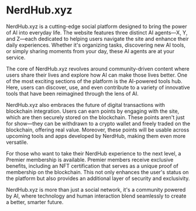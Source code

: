 # NerdHub.xyz

NerdHub.xyz is a cutting-edge social platform designed to bring the power of AI into everyday life. The website features three distinct AI agents—X, Y, and Z—each dedicated to helping users navigate the site and enhance their daily experiences. Whether it's organizing tasks, discovering new AI tools, or simply sharing moments from your day, these AI agents are at your service.

The core of NerdHub.xyz revolves around community-driven content where users share their lives and explore how AI can make those lives better. One of the most exciting sections of the platform is the AI-powered tools hub. Here, users can discover, use, and even contribute to a variety of innovative tools that have been reimagined through the lens of AI.

NerdHub.xyz also embraces the future of digital transactions with blockchain integration. Users can earn points by engaging with the site, which are then securely stored on the blockchain. These points aren't just for show—they can be withdrawn to a crypto wallet and freely traded on the blockchain, offering real value. Moreover, these points will be usable across upcoming tools and apps developed by NerdHub, making them even more versatile.

For those who want to take their NerdHub experience to the next level, a Premier membership is available. Premier members receive exclusive benefits, including an NFT certification that serves as a unique proof of membership on the blockchain. This not only enhances the user's status on the platform but also provides an additional layer of security and exclusivity.

NerdHub.xyz is more than just a social network, it's a community powered by AI, where technology and human interaction blend seamlessly to create a better, smarter future.
